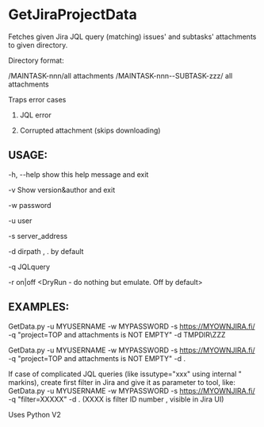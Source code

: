 # GetJiraProjectData



Fetches given Jira JQL query (matching) issues' and subtasks' attachments to given directory. 

Directory format:

<dirpath>/MAINTASK-nnn/all attachments
<dirpath>/MAINTASK-nnn--SUBTASK-zzz/ all attachments


Traps error cases

1) JQL error

2) Corrupted attachment (skips downloading)



## USAGE:

  -h, --help         show this help message and exit
  
  -v                 Show version&author and exit
  
  -w password        <JIRA password>
  
  -u user            <JIRA user account>
  
  -s server_address  <JIRA service>
  
  -d dirpath         <Path for attachements downloading>, . by default
  
  -q JQLquery        <JIRA JQL query for issues>
  
  -r on|off          <DryRun - do nothing but emulate. Off by default>
  
  
  

## EXAMPLES:


GetData.py -u MYUSERNAME -w MYPASSWORD -s https://MYOWNJIRA.fi/ -q "project=TOP and attachments is NOT EMPTY" -d TMPDIR\ZZZ


GetData.py -u MYUSERNAME -w MYPASSWORD -s https://MYOWNJIRA.fi/ -q "project=TOP and attachments is NOT EMPTY" -d .
  


If case of complicated JQL queries (like issutype="xxx" using internal " markins), create first filter in Jira and give it as parameter to tool, like:
GetData.py -u MYUSERNAME -w MYPASSWORD -s https://MYOWNJIRA.fi/ -q "filter=XXXXX" -d .       (XXXX is filter ID number , visible in Jira UI)



Uses Python V2
